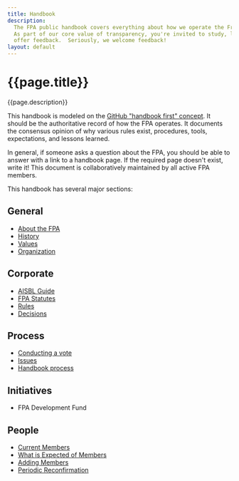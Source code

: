 ```yaml
---
title: Handbook
description:
  The FPA public handbook covers everything about how we operate the FreeCAD Project Association.
  As part of our core value of transparency, you're invited to study, learn, copy and
  offer feedback.  Seriously, we welcome feedback!
layout: default
---
```


# {{page.title}}

{{page.description}}

This handbook is modeled on the [GitHub "handbook first" concept](https://about.gitlab.com/company/culture/all-remote/handbook-first-documentation/).  It should be the
authoritative record of how the FPA operates. It documents the consensus opinion
of why various rules exist, procedures, tools, expectations, and lessons learned.

In general, if someone asks a question about the FPA, you should be able to answer
with a link to a handbook page.  If the required page doesn't exist, write it! This
document is collaboratively maintained by all active FPA members.

This handbook has several major sections:

## General
- [About the FPA](./general/about)
- [History](./general/history)
- [Values](./general/values)
- [Organization](./general/organization)

## Corporate
- [AISBL Guide](./corporate/aisbl_guide)
- [FPA Statutes](./corporate/statutes)
- [Rules](./process/rules)
- [Decisions](./process/decisions)

## Process
- [Conducting a vote](./process/voting)
- [Issues](./process/issues)
- [Handbook process](./process/handbook)

## Initiatives
- FPA Development Fund

## People
- [Current Members](./people/roster)
- [What is Expected of Members](./people/expecations)
- [Adding Members](./process/member)
- [Periodic Reconfirmation](./process/reconfirmation)
